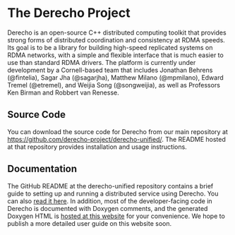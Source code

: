 # The Derecho Project

Derecho is an open-source C++ distributed computing toolkit that provides strong forms of distributed coordination and consistency at RDMA speeds. Its goal is to be a library for building high-speed replicated systems on RDMA networks, with a simple and flexible interface that is much easier to use than standard RDMA drivers. The platform is currently under development by a Cornell-based team that includes Jonathan Behrens (@fintelia), Sagar Jha (@sagarjha), Matthew Milano (@mpmilano), Edward Tremel (@etremel), and Weijia Song (@songweijia), as well as Professors Ken Birman and Robbert van Renesse. 


## Source Code

You can download the source code for Derecho from our main repository at <https://github.com/derecho-project/derecho-unified/>. The README hosted at that repository provides installation and usage instructions.

## Documentation

The GitHub README at the derecho-unified repository contains a brief guide to setting up and running a distributed service using Derecho. You can also [read it here](userguide.md). In addition, most of the developer-facing code in Derecho is documented with Doxygen comments, and the generated Doxygen HTML is [hosted at this website](docs/index.html) for your convenience. We hope to publish a more detailed user guide on this website soon. 
